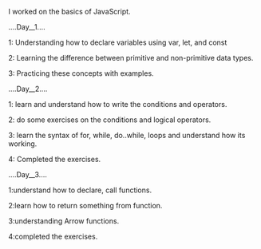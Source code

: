 I worked on the basics of JavaScript.

....Day__1....

1: Understanding how to declare variables using var, let, and const

2: Learning the difference between primitive and non-primitive data types.

3: Practicing these concepts with examples.

....Day__2....

1: learn and understand how to write the conditions and operators.

2: do some exercises on the conditions and logical operators.

3: learn the syntax of for, while, do..while, loops and understand how its working.

4: Completed the exercises.

....Day__3....

1:understand how to declare, call functions.

2:learn how to return something from function.

3:understanding Arrow functions.

4:completed the exercises.